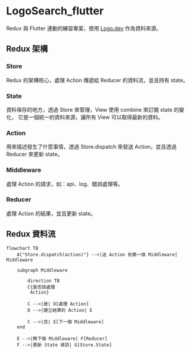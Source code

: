 # LogoSearch_flutter
Redux 與 Flutter 連動的練習專案，使用 [Logo.dev](https://www.logo.dev) 作為資料來源。

## Redux 架構

### Store

Redux 的架構核心，處理 Action 傳遞給 Reducer 的資料流，並且持有 state。

### State

資料保存的地方，透過 Store 來管理，View 使用 combine 來訂閱 state 的變化，
它是一個統一的資料來源，讓所有 View 可以取得最新的資料。

### Action

用來描述發生了什麼事情，透過 Store.dispatch 來發送 Action，並且透過 Reducer 來更新 state。

### Middleware

處理 Action 的請求，如：api、log、錯誤處理等。

### Reducer

處理 Action 的結果，並且更新 state。

## Redux 資料流

```mermaid
flowchart TB
    A["Store.dispatch(action)"] -->|送 Action 到第一個 Middleware| Middleware

    subgraph Middleware

        direction TB
        C{是否該處理
         Action}

        C -->|是| D[處理 Action]
        D -->|建立結果的 Action| E
        
        C -->|否| E[下一個 Middleware]
    end
    
    E -->|無下個 Middleware| F[Reducer]
    F -->|更新 State 資訊| G[Store.State]

```
